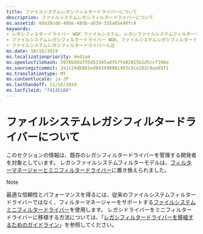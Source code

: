 ```yaml
---
title: ファイルシステムレガシフィルタードライバーについて
description: ファイルシステムレガシフィルタードライバーについて
ms.assetid: 8de28cd6-40be-48db-a839-335a85e48fc4
keywords:
- レガシフィルタードライバー WDK ファイルシステム、レガシファイルシステムフィルタードライバーについて
- ファイルシステムレガシフィルタードライバー WDK、ファイルシステムレガシフィルタードライバーについて
- ファイルシステムレガシフィルタードライバーとは
ms.date: 10/16/2019
ms.localizationpriority: medium
ms.openlocfilehash: 5976bdda755453345adfb7fe02855b2d5ccf198e
ms.sourcegitcommit: 2a1c24db881ed843498001493c3ce202c9aa03f1
ms.translationtype: MT
ms.contentlocale: ja-JP
ms.lasthandoff: 11/16/2019
ms.locfileid: "74135166"
---
```

# <a name="about-file-system-legacy-filter-drivers"></a>ファイルシステムレガシフィルタードライバーについて

このセクションの情報は、既存のレガシフィルタードライバーを管理する開発者を対象としています。 レガシファイルシステムフィルターモデルは、[フィルターマネージャーとミニフィルタードライバー](https://docs.microsoft.com/windows-hardware/drivers/ifs/filter-manager-and-minifilter-driver-architecture)に置き換えられました。

> [!NOTE]
> 最適な信頼性とパフォーマンスを得るには、従来のファイルシステムフィルタードライバーではなく、フィルターマネージャーをサポートする[ファイルシステムミニフィルタードライバー](filter-manager-and-minifilter-driver-architecture.md)を使用します。 レガシドライバーをミニフィルタードライバーに移植する方法については、「[レガシフィルタードライバーを移植するためのガイドライン](guidelines-for-porting-legacy-filter-drivers.md)」を参照してください。
